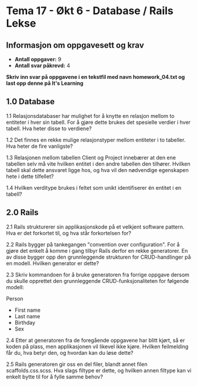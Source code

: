 Tema 17 - Økt 6 - Database / Rails Lekse
================================================

## Informasjon om oppgavesett og krav

- **Antall oppgaver:** 9
- **Antall svar påkrevd:** 4

**Skriv inn svar på oppgavene i en tekstfil med navn homework_04.txt og last opp denne på It's Learning**

## 1.0 Database

1.1 Relasjonsdatabaser har mulighet for å knytte en relasjon mellom to entiteter i hver sin tabell. For å gjøre dette brukes det spesielle verdier i hver tabell. Hva heter disse to verdiene?

1.2 Det finnes en rekke mulige relasjonstyper mellom entiteter i to tabeller. Hva heter de fire vanligste?

1.3 Relasjonen mellom tabellen Client og Project innebærer at den ene tabellen selv må vite hvilken entitet i den andre tabellen den tilhører. Hvilken tabell skal dette ansvaret ligge hos, og hva vil den nødvendige egenskapen hete i dette tilfellet?

1.4 Hvilken verditype brukes i feltet som unikt identifiserer én entitet i en tabell?

## 2.0 Rails

2.1 Rails strukturerer sin applikasjonskode på et velkjent software pattern. Hva er det forkortet til, og hva står forkortelsen for?

2.2 Rails bygger på tankegangen "convention over configuration". For å gjøre det enkelt å komme i gang tilbyr Rails derfor en rekke generatorer. En av disse bygger opp den grunnleggende strukturen for CRUD-handlinger på en modell. Hvilken generator er dette?

2.3 Skriv kommandoen for å bruke generatoren fra forrige oppgave dersom du skulle opprettet den grunnleggende CRUD-funksjonaliteten for følgende modell:

Person
  - First name
  - Last name
  - Birthday
  - Sex

2.4 Etter at generatoren fra de foregående oppgavene har blitt kjørt, så er koden på plass, men applikasjonen vil likevel ikke kjøre. Hvilken feilmelding får du, hva betyr den, og hvordan kan du løse dette?

2.5 Rails generatoren gir oss en del filer, blandt annet filen scaffolds.css.scss. Hva slags filtype er dette, og hvilken annen filtype kan vi enkelt bytte til for å fylle samme behov?